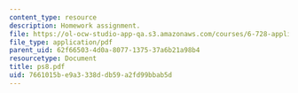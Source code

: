 ```yaml
---
content_type: resource
description: Homework assignment.
file: https://ol-ocw-studio-app-qa.s3.amazonaws.com/courses/6-728-applied-quantum-and-statistical-physics-fall-2006/7661015be9a3338ddb59a2fd99bbab5d_ps8.pdf
file_type: application/pdf
parent_uid: 62f66503-4d0a-8077-1375-37a6b21a98b4
resourcetype: Document
title: ps8.pdf
uid: 7661015b-e9a3-338d-db59-a2fd99bbab5d
---
```

